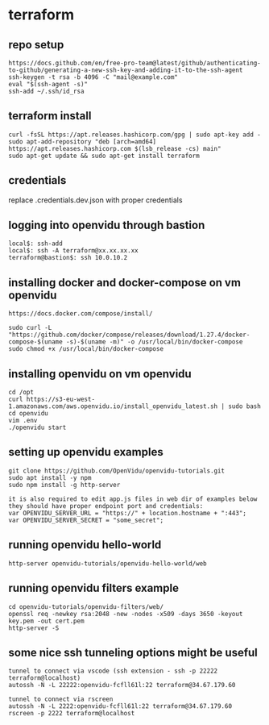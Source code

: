 # terraform


## repo setup
```
https://docs.github.com/en/free-pro-team@latest/github/authenticating-to-github/generating-a-new-ssh-key-and-adding-it-to-the-ssh-agent
ssh-keygen -t rsa -b 4096 -C "mail@example.com"
eval "$(ssh-agent -s)"
ssh-add ~/.ssh/id_rsa
``` 

## terraform install
```
curl -fsSL https://apt.releases.hashicorp.com/gpg | sudo apt-key add -
sudo apt-add-repository "deb [arch=amd64] https://apt.releases.hashicorp.com $(lsb_release -cs) main"
sudo apt-get update && sudo apt-get install terraform
```

## credentials
replace .credentials.dev.json with proper credentials

## logging into openvidu through bastion
```
local$: ssh-add
local$: ssh -A terraform@xx.xx.xx.xx
terraform@bastion$: ssh 10.0.10.2
```

## installing docker and docker-compose on vm openvidu
```
https://docs.docker.com/compose/install/

sudo curl -L "https://github.com/docker/compose/releases/download/1.27.4/docker-compose-$(uname -s)-$(uname -m)" -o /usr/local/bin/docker-compose
sudo chmod +x /usr/local/bin/docker-compose
```

## installing openvidu on vm openvidu
```
cd /opt
curl https://s3-eu-west-1.amazonaws.com/aws.openvidu.io/install_openvidu_latest.sh | sudo bash
cd openvidu
vim .env
./openvidu start
```

## setting up openvidu examples
```
git clone https://github.com/OpenVidu/openvidu-tutorials.git
sudo apt install -y npm
sudo npm install -g http-server

it is also required to edit app.js files in web dir of examples below
they should have proper endpoint port and credentials:
var OPENVIDU_SERVER_URL = "https://" + location.hostname + ":443";
var OPENVIDU_SERVER_SECRET = "some_secret";
```
## running openvidu hello-world
```
http-server openvidu-tutorials/openvidu-hello-world/web
```

## running openvidu filters example
```
cd openvidu-tutorials/openvidu-filters/web/
openssl req -newkey rsa:2048 -new -nodes -x509 -days 3650 -keyout key.pem -out cert.pem
http-server -S
```

## some nice ssh tunneling options might be useful
```
tunnel to connect via vscode (ssh extension - ssh -p 22222 terraform@localhost)
autossh -N -L 22222:openvidu-fcfll61l:22 terraform@34.67.179.60

tunnel to connect via rscreen
autossh -N -L 2222:openvidu-fcfll61l:22 terraform@34.67.179.60
rscreen -p 2222 terraform@localhost
```